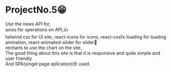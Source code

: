 # ProjectNo.5😁
Use the news API for,<br/>
axios for operations on API,👍<br/>
tailwind css for UI site, react-icons for icons, react-cssfx-loading for loading animation, react-animated-slider for slider🤩<br/>
recharts to use the chart on the site,<br/>
The good thing about this site is that it is responsive and quite simple and user friendly<br/>
And SPA(singel page aplication)😍 used.
